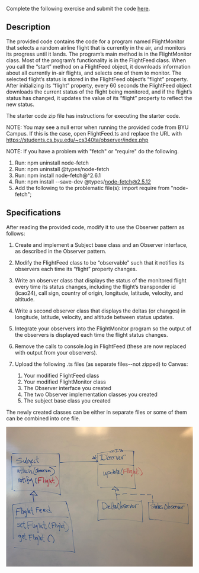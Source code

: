 Complete the following exercise and submit the code [here](https://byu.instructure.com/courses/27157/assignments/965312).

## Description
The provided code contains the code for a program named FlightMonitor that selects a random airline flight that is currently in the air, and monitors its progress until it lands. The program’s main method is in the FlightMonitor class. Most of the program’s functionality is in the FlightFeed class. When you call the “start” method on a FlightFeed object, it downloads information about all currently in-air flights, and selects one of them to monitor. The selected flight’s status is stored in the FlightFeed object’s “flight” property. After initializing its “flight” property, every 60 seconds the FlightFeed object downloads the current status of the flight being monitored, and if the flight’s status has changed, it updates the value of its “flight” property to reflect the new status.

The starter code zip file has instructions for executing the starter code.

NOTE: You may see a null error when running the provided code from BYU Campus. If this is the case, open FlightFeed.ts and replace the URL with https://students.cs.byu.edu/~cs340ta/observer/index.php

NOTE: If you have a problem with "fetch" or "require" do the following.

1. Run: npm uninstall node-fetch
2. Run: npm uninstall @types/node-fetch
3. Run: npm install node-fetch@^2.6.1
4. Run: npm install --save-dev @types/node-fetch@2.5.12
5. Add the following to the problematic file(s): import require from "node-fetch";

## Specifications
After reading the provided code, modify it to use the Observer pattern as follows:

1. Create and implement a Subject base class and an Observer interface, as described in the Observer pattern.

2. Modify the FlightFeed class to be “observable” such that it notifies its observers each time its “flight” property changes.

3. Write an observer class that displays the status of the monitored flight every time its status changes, including the flight’s transponder id (icao24), call sign, country of origin, longitude, latitude, velocity, and altitude.

4. Write a second observer class that displays the deltas (or changes) in longitude, latitude, velocity, and altitude between status updates.

5. Integrate your observers into the FlightMonitor program so the output of the observers is displayed each time the flight status changes.

6. Remove the calls to console.log in FlightFeed (these are now replaced with output from your observers).

7. Upload the following .ts files (as separate files--not zipped) to Canvas:
   1. Your modified FlightFeed class
   2. Your modified FlightMonitor class
   3. The Observer interface you created
   4. The two Observer implementation classes you created
   5. The subject base class you created

The newly created classes can be either in separate files or some of them can be combined into one file.

![img.png](img.png)